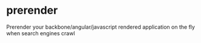 prerender
=========

Prerender your backbone/angular/javascript rendered application on the fly when search engines crawl

